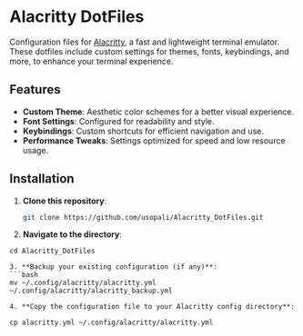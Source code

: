 # Alacritty DotFiles

Configuration files for [Alacritty](https://github.com/alacritty/alacritty), a fast and lightweight terminal emulator. These dotfiles include custom settings for themes, fonts, keybindings, and more, to enhance your terminal experience.

## Features

- **Custom Theme**: Aesthetic color schemes for a better visual experience.
- **Font Settings**: Configured for readability and style.
- **Keybindings**: Custom shortcuts for efficient navigation and use.
- **Performance Tweaks**: Settings optimized for speed and low resource usage.

## Installation

1. **Clone this repository**:

   ```bash
   git clone https://github.com/usopali/Alacritty_DotFiles.git

2.  **Navigate to the directory**:
   ```
cd Alacritty_DotFiles

3. **Backup your existing configuration (if any)**:
```bash
mv ~/.config/alacritty/alacritty.yml ~/.config/alacritty/alacritty_backup.yml

4. **Copy the configuration file to your Alacritty config directory**:

cp alacritty.yml ~/.config/alacritty/alacritty.yml


